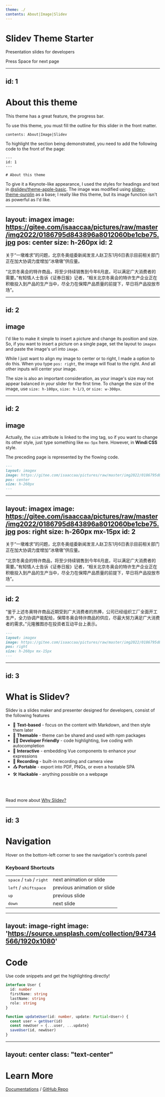 ```yaml
---
theme: ./
contents: About|Image|Slidev
---
```


# Slidev Theme Starter

Presentation slides for developers

<div class="pt-12">
  <span @click="next" class="px-2 p-1 rounded cursor-pointer hover:bg-white hover:bg-opacity-10">
    Press Space for next page <carbon:arrow-right class="inline"/>
  </span>
</div>

---
id: 1
---

# About this theme

This theme has a great feature, the progress bar. 

To use this theme, you must fill the outline for this slider in the front matter.

```
contents: About|Image|Slidev
```

To highlight the section being demonstrated, you need to add the following code to the front of the page:

```
---
id: 1
---

# About this theme
```

To give it a Keynote-like appearance, I used the styles for headings and text in [@slidev/theme-apple-basic](https://github.com/slidevjs/themes/tree/main/packages/theme-apple-basic). The image was modified using [slidev-theme-purplin](https://github.com/moudev/slidev-theme-purplin) as a base; I really like this theme, but its image function isn't as powerful as I'd like.



---
layout: imagex
image: https://gitee.com/isaaccaa/pictures/raw/master/img2022/0186795d843896a8012060be1cbe75.jpg
pos: center
size: h-260px
id: 2
---

关于“一墩难求”的问题，北京冬奥组委新闻发言人赵卫东1月6日表示目前相关部门正在加大协调力度增加“冰墩墩”供应量。

“北京冬奥会的特许商品，将至少持续销售到今年6月底，可以满足广大消费者的需要。”有知情人士告诉《证券日报》记者，“相关北京冬奥会的特许生产企业正在积极投入到产品的生产当中，尽全力在保障产品质量的前提下，早日将产品投放市场”。


---
id: 2
---

## image

I'd like to make it simple to insert a picture and change its position and size. So, if you want to insert a picture on a single page, set the layout to `imagex` and paste the image's url into `image`.

While I just want to align my image to center or to right, I made a option to do this. When you type `pos: right`, the image will float to the right. And all other inputs will center your image.

The size is also an important consideration, as your image's size may not appear balanced in your slider for the first time. To change the size of the image, use `size: h-100px`, `size: h-1/3`, or `size: w-300px`.

---
id: 2
---

## image

Actually, the `size` attribute is linked to the img tag, so if you want to change its other style, just type something like `mx-5px` here. However, in **Windi CSS** style. 

The preceding page is represented by the flowing code.

```markdown
---
layout: imagex
image: https://gitee.com/isaaccaa/pictures/raw/master/img2022/0186795d843896a8012060be1cbe75.jpg
pos: center
size: h-260px
---
```

---
layout: imagex
image: https://gitee.com/isaaccaa/pictures/raw/master/img2022/0186795d843896a8012060be1cbe75.jpg
pos: right
size: h-260px mx-15px
id: 2
---

关于“一墩难求”的问题，北京冬奥组委新闻发言人赵卫东1月6日表示目前相关部门正在加大协调力度增加“冰墩墩”供应量。

“北京冬奥会的特许商品，将至少持续销售到今年6月底，可以满足广大消费者的需要。”有知情人士告诉《证券日报》记者，“相关北京冬奥会的特许生产企业正在积极投入到产品的生产当中，尽全力在保障产品质量的前提下，早日将产品投放市场”。

---
id: 2
---

“鉴于上述冬奥特许商品近期受到广大消费者的热捧，公司已经组织工厂全面开工生产，全力协调产能配给，保障冬奥会特许商品的供应，尽最大努力满足广大消费者的需求。”元隆雅图亦在投资者互动平台上表示。

```markdown
---
layout: imagex
image: https://gitee.com/isaaccaa/pictures/raw/master/img2022/0186795d843896a8012060be1cbe75.jpg
pos: right
size: h-260px mx-15px
---
```

---
id: 3
---

# What is Slidev?

Slidev is a slides maker and presenter designed for developers, consist of the following features

- 📝 **Text-based** - focus on the content with Markdown, and then style them later
- 🎨 **Themable** - theme can be shared and used with npm packages
- 🧑‍💻 **Developer Friendly** - code highlighting, live coding with autocompletion
- 🤹 **Interactive** - embedding Vue components to enhance your expressions
- 🎥 **Recording** - built-in recording and camera view
- 📤 **Portable** - export into PDF, PNGs, or even a hostable SPA
- 🛠 **Hackable** - anything possible on a webpage

<br>
<br>

Read more about [Why Slidev?](https://sli.dev/guide/why)

---
id: 3
---

# Navigation

Hover on the bottom-left corner to see the navigation's controls panel

### Keyboard Shortcuts

|     |     |
| --- | --- |
| <kbd>space</kbd> / <kbd>tab</kbd> / <kbd>right</kbd> | next animation or slide |
| <kbd>left</kbd>  / <kbd>shift</kbd><kbd>space</kbd> | previous animation or slide |
| <kbd>up</kbd> | previous slide |
| <kbd>down</kbd> | next slide |

---
layout: image-right
image: 'https://source.unsplash.com/collection/94734566/1920x1080'
---

# Code

Use code snippets and get the highlighting directly!

```ts
interface User {
  id: number
  firstName: string
  lastName: string
  role: string
}

function updateUser(id: number, update: Partial<User>) {
  const user = getUser(id)
  const newUser = {...user, ...update}  
  saveUser(id, newUser)
}
```

---
layout: center
class: "text-center"
---

# Learn More

[Documentations](https://sli.dev) / [GitHub Repo](https://github.com/slidevjs/slidev)

